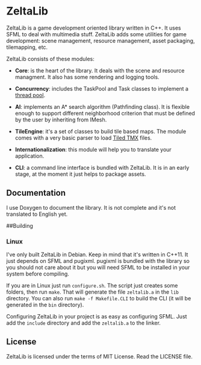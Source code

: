 # ZeltaLib


ZeltaLib is a game development oriented library written in C++. It uses SFML to deal with multimedia stuff. ZeltaLib adds some utilities for game development: scene management, resource management, asset packaging, tilemapping, etc.

ZeltaLib consists of these modules:

- **Core**: is the heart of the library. It deals with the scene and resource managment. It also has some rendering and logging tools.

- **Concurrency**: includes the TaskPool and Task classes to implement a [thread pool](https://en.wikipedia.org/wiki/Thread_pool).

- **AI**: implements an A* search algorithm (Pathfinding class). It is flexible enough to support different neighborhood criterion that must be defined by the user by inheriting from IMesh.

- **TileEngine**: it's a set of classes to build tile based maps. The module comes with a very basic parser to load [Tiled TMX](http://www.mapeditor.org/) files.

- **Internationalization**: this module will help you to translate your application.
- **CLI**: a command line interface is bundled with ZeltaLib. It is in an early stage, at the moment it just helps to package assets.

## Documentation

I use Doxygen to document the library. It is not complete and it's not translated to English yet.


##Building
### Linux
I've only built ZeltaLib in Debian. Keep in mind that it's written in C++11. It just depends on SFML and pugixml. pugixml is bundled with the library so you should not care about it but you will need SFML to be installed in your system before compiling.

If you are in Linux just run `configure.sh`. The script just creates some folders, then run `make`. That will generate the file `zeltalib.a` in the `lib` directory. You can also run `make -f Makefile.CLI` to build the CLI (it will be generated in the `bin` directory). 

Configuring ZeltaLib in your project is as easy as configuring SFML. Just add the `include` directory and add the `zeltalib.a` to the linker.

## License


ZeltaLib is licensed under the terms of MIT License. Read the LICENSE file.